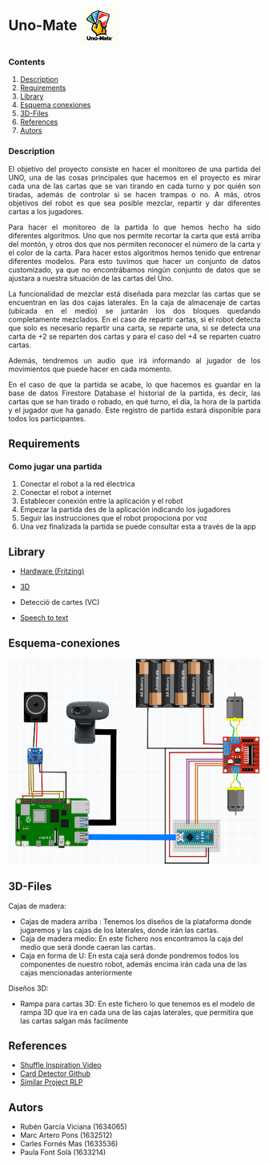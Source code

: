 # Uno-Mate <img src="https://github.com/PaulaFont/Uno-Mate/blob/main/miscelanea/Logo_UnoMate_mod_2.png" alt="Logo" style="width: 75px; height: 75px; vertical-align: middle;">

### Contents

1. [Description](#description)
2. [Requirements](#requirements)
3. [Library](#library)
4. [Esquema conexiones](#Esquema-conexiones)
5. [3D-Files](#3D-Files)
6. [References](#references)
7. [Autors](#3D-Files)


### Description
<div style="text-align: justify;">

El objetivo del proyecto consiste en hacer el monitoreo de una partida del UNO, una de las cosas principales que hacemos en el proyecto es mirar cada una de las cartas que se van tirando en cada turno y por quién son tiradas, además de controlar si se hacen trampas o no. A más, otros objetivos del robot es que sea posible mezclar, repartir y dar diferentes cartas a los jugadores.

Para hacer el monitoreo de la partida lo que hemos hecho ha sido diferentes algoritmos. Uno que nos permite recortar la carta que está arriba del montón, y otros dos que nos permiten reconocer el número de la carta y el color de la carta.
Para hacer estos algoritmos hemos tenido que entrenar diferentes modelos. Para esto tuvimos que hacer un conjunto de datos customizado, ya que no encontrábamos ningún conjunto de datos que se ajustara a nuestra situación de las cartas del Uno. 

La funcionalidad de mezclar está diseñada para mezclar las cartas que se encuentran en las dos cajas laterales. En la caja de almacenaje de cartas (ubicada en el medio) se juntarán los dos bloques quedando completamente mezclados.
En el caso de repartir cartas, si el robot detecta que solo es necesario repartir una carta, se reparte una, si se detecta una carta de +2 se reparten dos cartas y para el caso del +4  se reparten  cuatro cartas.

Además, tendremos un audio que irá informando al jugador de los movimientos que puede hacer en cada momento.

En el caso de que la partida se acabe, lo que hacemos es guardar en la base de datos Firestore Database el historial de la partida, es decir, las cartas que se han tirado o robado, en qué turno, el día, la hora de la partida y el jugador que ha ganado. Este registro de partida estará disponible para todos los  participantes.

</div>


## Requirements
### Como jugar una partida

 1. Conectar el robot a la red électrica
 2. Conectar el robot a internet
 3. Establecer conexión entre la aplicación y el robot
 4. Empezar la partida des de la aplicación indicando los jugadores
 5. Seguir las instrucciones que el robot propociona por voz
 6. Una vez finalizada la partida se puede consultar esta a través de la app


## Library

- [Hardware (Fritzing)](https://github.com/PaulaFont/Uno-Mate/tree/main/Fritzing)

- [3D](https://www.tinkercad.com/)

- Detecció de cartes (VC)

- [Speech to text](https://cloud.google.com/speech-to-text/?hl=es&utm_source=google&utm_medium=cpc&utm_campaign=emea-es-all-es-dr-bkws-all-all-trial-e-gcp-1707574&utm_content=text-ad-none-any-DEV_c-CRE_593880918158-ADGP_Hybrid+%7C+BKWS+-+EXA+%7C+Txt+-+AI+And+Machine+Learning+-+Speech+to+Text+-+v1-KWID_43700053288209417-kwd-21425535976-userloc_20270&utm_term=KW_google%20speech%20to%20text-NET_g-PLAC_&&gad_source=1&gclid=CjwKCAjw8diwBhAbEiwA7i_sJRV1cr_KDYNgeVYz4GjR6m7_OZMuziSL3FX58t5i6XlOnxXAtUswKRoCR_wQAvD_BwE&gclsrc=aw.ds)

## Esquema-conexiones

![Image text](https://github.com/PaulaFont/Uno-Mate/blob/main/Fritzing/Esquema_conexiones_UnoMate.png)


## 3D-Files

Cajas de madera:
- Cajas de madera arriba : Tenemos los diseños de la plataforma donde jugaremos y las cajas de los laterales, donde irán las cartas.
- Caja de madera medio: En este fichero nos encontramos la caja del medio que será donde caeran las cartas.
- Caja en forma de U: En esta caja será donde pondremos todos los componentes de nuestro robot, además encima irán cada una de las cajas mencionadas anteriormente

Diseños 3D:
- Rampa para cartas 3D: En este fichero lo que tenemos es el modelo de rampa 3D que ira en cada una de las cajas laterales, que permitira que las cartas salgan más facilmente



## References
- [Shuffle Inspiration Video](https://www.youtube.com/watch?v=kTARmpW6t8g)
- [Card Detector Github](https://github.com/EdjeElectronics/OpenCV-Playing-Card-Detector)
- [Similar Project RLP](https://rlpengineeringschooluab2023.wordpress.com/2023/06/06/slapbot/)


## Autors

- Rubén García Viciana (1634065)
- Marc Artero Pons (1632512)
- Carles Fornés Mas (1633536)
- Paula Font Solà (1633214)
